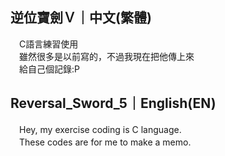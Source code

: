 
## 逆位寶劍Ｖ｜中文(繁體)
　C語言練習使用  
　雖然很多是以前寫的，不過我現在把他傳上來  
　給自己個記錄:P  

## Reversal_Sword_5｜English(EN)
　Hey, my exercise coding is C language.  
　These codes are for me to make a memo.
